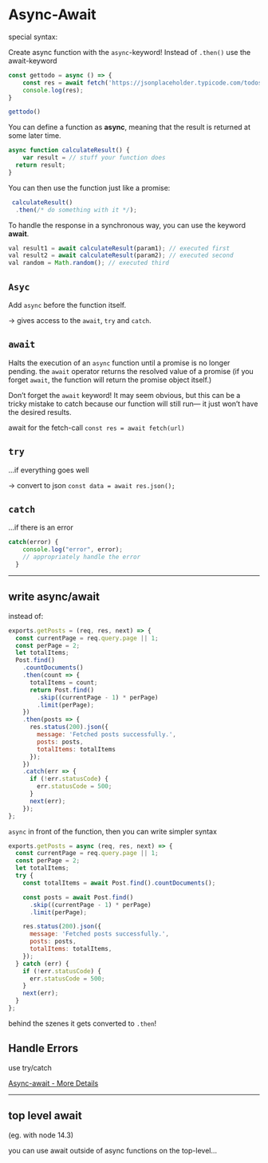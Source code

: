 # Async-Await

special syntax:

Create async function with the `async`-keyword! Instead of `.then()` use the await-keyword

```js
const gettodo = async () => {
    const res = await fetch('https://jsonplaceholder.typicode.com/todos/3')
    console.log(res);
}

gettodo()
```

You can define a function as **async**, meaning that the result is returned at some later time.

```js
async function calculateResult() {
	var result = // stuff your function does 
  return result;
}
```

You can then use the function just like a promise:

```js
 calculateResult()
  .then(/* do something with it */);
```

To handle the response in a synchronous way, you can use the keyword **await**.

```js
val result1 = await calculateResult(param1); // executed first 
val result2 = await calculateResult(param2); // executed second 
val random = Math.random(); // executed third
```

## `Asyc`

Add `async` before the function itself.

-> gives access to the `await`, `try` and `catch`.

## `await`

Halts the execution of an `async` function until a promise is no longer pending.  the `await` operator returns the resolved value of a promise (if you forget  `await`, the function will return the promise object itself.)

Don’t forget the `await` keyword! It may seem obvious, but this can be a tricky mistake to catch because our function will still run— it just won’t have the desired results.

await for the fetch-call `const res = await fetch(url)`





## `try`

...if everything goes well

-> convert to json `const data = await res.json();`

## `catch`

...if there is an error

```js
catch(error) {
    console.log("error", error);
    // appropriately handle the error
  }	
```

------

## write async/await

instead of:

```js
exports.getPosts = (req, res, next) => {
  const currentPage = req.query.page || 1;
  const perPage = 2;
  let totalItems;
  Post.find()
    .countDocuments()
    .then(count => {
      totalItems = count;
      return Post.find()
        .skip((currentPage - 1) * perPage)
        .limit(perPage);
    })
    .then(posts => {
      res.status(200).json({
        message: 'Fetched posts successfully.',
        posts: posts,
        totalItems: totalItems
      });
    })
    .catch(err => {
      if (!err.statusCode) {
        err.statusCode = 500;
      }
      next(err);
    });
};
```

`async` in front of the function, then you can write simpler syntax

```js
exports.getPosts = async (req, res, next) => {
  const currentPage = req.query.page || 1;
  const perPage = 2;
  let totalItems;
  try {
    const totalItems = await Post.find().countDocuments();

    const posts = await Post.find()
      .skip((currentPage - 1) * perPage)
      .limit(perPage);

    res.status(200).json({
      message: 'Fetched posts successfully.',
      posts: posts,
      totalItems: totalItems,
    });
  } catch (err) {
    if (!err.statusCode) {
      err.statusCode = 500;
    }
    next(err);
  }
};
```

behind the szenes it gets converted to `.then`!

## Handle Errors

use try/catch



[Async-await - More Details](https://developer.mozilla.org/en-US/docs/Web/JavaScript/Reference/Statements/async_function)

------

## top level await 

(eg. with node 14.3)

you can use await outside of async functions on the top-level…

